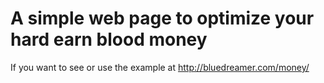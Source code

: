 # A simple web page to optimize your hard earn blood money

If you want to see or use the example at http://bluedreamer.com/money/
